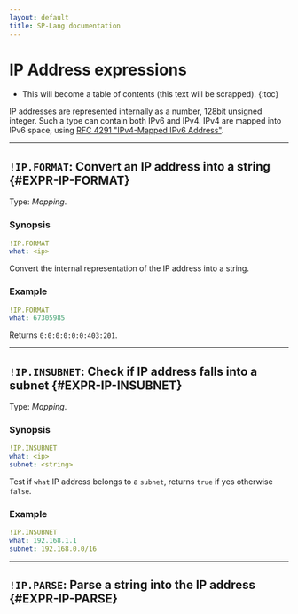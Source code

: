 ```yaml
---
layout: default
title: SP-Lang documentation
---
```


# IP Address expressions

* This will become a table of contents (this text will be scrapped).
{:toc}

IP addresses are represented internally as a number, 128bit unsigned integer.
Such a type can contain both IPv6 and IPv4.
IPv4 are mapped into IPv6 space, using [RFC 4291 "IPv4-Mapped IPv6 Address"](https://datatracker.ietf.org/doc/html/rfc4291#section-2.5.5.2).

--- 

## `!IP.FORMAT`: Convert an IP address into a string  {#EXPR-IP-FORMAT}

Type: _Mapping_.

### Synopsis

```yaml
!IP.FORMAT
what: <ip>
```

Convert the internal representation of the IP address into a string.


### Example

```yaml
!IP.FORMAT
what: 67305985
```

Returns `0:0:0:0:0:0:403:201`.

--- 

## `!IP.INSUBNET`: Check if IP address falls into a subnet {#EXPR-IP-INSUBNET}

Type: _Mapping_.

### Synopsis

```yaml
!IP.INSUBNET
what: <ip>
subnet: <string>
```

Test if `what` IP address belongs to a `subnet`, returns `true` if yes otherwise `false`.


### Example

```yaml
!IP.INSUBNET
what: 192.168.1.1
subnet: 192.168.0.0/16
```

--- 

## `!IP.PARSE`: Parse a string into the IP address {#EXPR-IP-PARSE}

